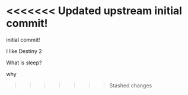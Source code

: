 <<<<<<< Updated upstream
initial commit!
=======
initial commit!

I like Destiny 2

What is sleep?

why
>>>>>>> Stashed changes
